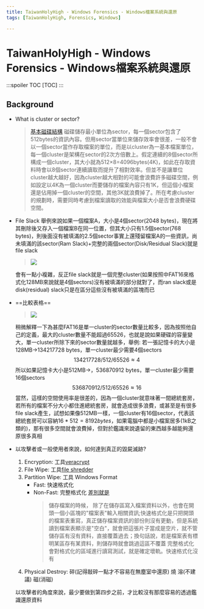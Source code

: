 ```yaml
---
title: TaiwanHolyHigh - Windows Forensics - Windows檔案系統與還原
tags: [TaiwanHolyHigh, Forensics, Windows]

---
```


# TaiwanHolyHigh - Windows Forensics - Windows檔案系統與還原
:::spoiler TOC
[TOC]
:::

## Background
* What is cluster or sector?
    > [基本磁碟結構](https://www.pcdvd.com.tw/showthread.php?t=674854)
    > 磁碟儲存最小單位為sector，每一個sector包含了512bytes的資訊內容。但用sector當單位來儲存效率會很差，一般不會以一個sector當作存取檔案的單位，而是以cluster為一基本檔案單位，每一個cluster是架構在sector的2次方倍數上。假定連續的8個sector所構成一個cluster，其大小就為512×8=4096bytes(4K)，如此在存取資料時會以8個sector連續讀取而提升了相對效率。但並不是讓單位cluster越大越好，因為cluster越大相對的可能會浪費許多磁碟空間，例如設定以4K為一個cluster而要儲存的檔案內容只有1K，但這個小檔案還是佔用掉一個cluster的空間，其他3K就浪費掉了。所在考慮cluster的規劃時，需要同時考慮到檔案讀取的效能與檔案大小是否會浪費硬碟空間。

    
* File Slack
    舉例來說如果一個檔案A，大小是4個sector(2048 bytes)，現在將其刪除後又存入一個檔案B在同一位置，但其大小只有1.5個sector(768 bytes)，則後面沒有被填滿的2.5個sector事實上還殘留檔案A的一些資訊，尚未填滿的該sector(Ram Slack)+完整的兩個sector(Disk/Residual Slack)就是file slack
    > ![](https://hackmd.io/_uploads/rk9GlEcG6.png)

    會有一點小複雜，反正file slack就是一個完整cluster(如果按照中FAT16來格式化128MB來說就是4個sectors)沒有被填滿的部分就對了，而ran slack或是disk(residual) slack只是在區分這些沒有被填滿的區塊而已

* ==比較表格==
    > ![](https://hackmd.io/_uploads/S1XGzEcfp.png)
    
    稍微解釋一下為甚麼FAT16是單一cluster的sector數量比較多，因為按照他自己的定義，最大的cluster數量不能超過65526，也就是說如果硬碟的容量變大，單一cluster所除下來的sector數量就越多，舉例:
    若一張記憶卡的大小是128MB$\to$134217728 bytes，單一cluster最少需要4個sectors
    $$
    134217728/512/65526\approx 4
    $$
    所以如果記憶卡大小是512MB$\to$，536870912 bytes，單一cluster最少需要16個sectors
    $$
    536870912/512/65526\approx 16
    $$
    當然，這樣的空間使用率是很差的，因為一個cluster就意味著一間總統套房，若所有的檔案不分大小都住進總統套房，就會造成很多浪費，或甚至是有很多file slack產生，試想如果像512MB一樣，一個cluster有16個sector，代表該總統套房可以容納$16*512=8192 bytes$，如果電腦中都是小檔案居多(1kB之類的)，那有很多空間就會浪費掉，但對於鑑識來說遺留的東西越多越能夠還原很多真相

* 以攻擊者或一般使用者來說，如何達到真正的毀屍滅跡?
    1. Encryption: 工具[veracrypt](https://sourceforge.net/projects/veracrypt/)
    2. File Wipe: 工具[file shredder](https://www.fileshredder.org/)
    3. Partition Wipe: 工具 Windows Format
        * Fast: 快速格式化
        * Non-Fast: 完整格式化
        [差別就是](https://www.pcdvd.com.tw/showthread.php?t=294869)
            > 儲存檔案的時候， 除了在儲存區寫入檔案資料以外，也會在開頭一個小區塊的"檔案表"輸入相關資訊;快速格式化是只把開頭的檔案表重寫，真正儲存檔案資訊的部份則沒有更動，但是系統讀到檔案表顯示是"空白"，就會把這張片子當成是空片，就不管儲存區有沒有資料，直接覆蓋過去；換句話說，若是檔案表有標明某區存有某資料，則儲存時就會跳過這區不覆蓋
            > 完整格式化會對格式化的區域進行讀寫測試，就是確定壞軌。快速格式化沒有
    4. Physical Destroy: 碎(記得敲碎一點才不容易在無塵室中還原) 燒 溶(不建議) 磁(消磁)

    以攻擊者的角度來說，最少要做到第四步之前，才比較沒有那麼容易的透過鑑識還原資料